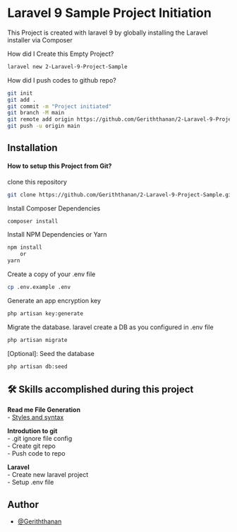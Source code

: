 
# Laravel 9 Sample Project Initiation

This Project is created with laravel 9 by globally installing the Laravel installer via Composer

How did I Create this Empty Project?

```bash
laravel new 2-Laravel-9-Project-Sample
```
How did I push codes to github repo?

```bash
git init
git add .
git commit -m "Project initiated"
git branch -M main
git remote add origin https://github.com/Geriththanan/2-Laravel-9-Project-Sample.git
git push -u origin main
```
## Installation

#### How to setup this Project from Git?

clone this repository
```bash
git clone https://github.com/Geriththanan/2-Laravel-9-Project-Sample.git
```
Install Composer Dependencies

```bash
composer install
```
Install NPM Dependencies or Yarn
```bash
npm install
    or
yarn

```
Create a copy of your .env file
```bash
cp .env.example .env
```
Generate an app encryption key
```bash
php artisan key:generate
```
Migrate the database.
laravel create a DB as you configured in .env file
```bash
php artisan migrate
```
[Optional]: Seed the database
```bash
php artisan db:seed
```

## 🛠 Skills accomplished during this project

**Read me File Generation**\
    - [Styles and syntax](https://docs.github.com/en/get-started/writing-on-github/getting-started-with-writing-and-formatting-on-github/quickstart-for-writing-on-github)

**Introdution to git**\
    - .git ignore file config\
    - Create git repo\
    - Push code to repo

**Laravel**\
    - Create new laravel project\
    - Setup .env file



## Author

- [@Geriththanan](https://github.com/Geriththanan)

